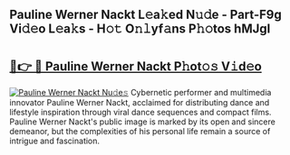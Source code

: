 ## Pauline Werner Nackt L𝚎a𝚔ed N𝚞𝚍e - Part-F9g Vi𝚍𝚎o L𝚎a𝚔s - H𝚘𝚝 O𝚗𝚕yf𝚊ns P𝚑𝚘tos hMJgI

# <h2><a href="http://kfb75t.oniu.top/?m=Pauline+Werner+Nackt">🔗👉 🔴 Pauline Werner Nackt P𝚑ot𝚘𝚜 V𝚒d𝚎o</a></h2>

[![Pauline Werner Nackt Nu𝚍e𝚜](https://i.imgur.com/0qMVB7G.gif)](http://kfb75t.oniu.top/?m=Pauline+Werner+Nackt)
Cybernetic performer and multimedia innovator Pauline Werner Nackt, acclaimed for distributing dance and lifestyle inspiration through viral dance sequences and compact films. Pauline Werner Nackt's public image is marked by its open and sincere demeanor, but the complexities of his personal life remain a source of intrigue and fascination.  
